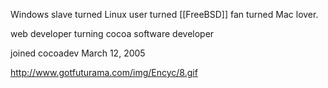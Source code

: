

Windows slave turned Linux user turned [[FreeBSD]] fan turned Mac lover.

web developer turning cocoa software developer

joined cocoadev March 12, 2005

http://www.gotfuturama.com/img/Encyc/8.gif